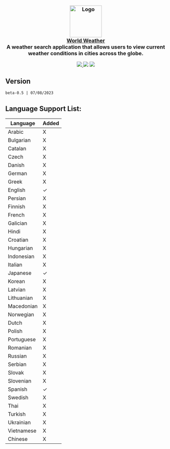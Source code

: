 <h3 align="center">
	<img src="https://raw.githubusercontent.com/fedetomassini/world-weather/main/public/website.ico" width="100" alt="Logo"/><br/>
	<a href="https://github.com/fedetomassini/world-weather">World Weather</a><br/>
  <span>A weather search application that allows users to view current weather conditions in cities across the globe.</span>
</h3>

<p align="center">
    <a href="https://github.com/fedetomassini/world-weather/stargazers"><img src="https://img.shields.io/github/stars/fedetomassini/world-weather?colorA=363a4f&colorB=b7bdf8&style=for-the-badge"</a>
    <a href="https://github.com/fedetomassini/world-weather/issues"><img src="https://img.shields.io/github/issues/fedetomassini/world-weather?colorA=363a4f&colorB=f5a97f&style=for-the-badge"></a>
    <a href="https://github.com/fedetomassini/world-weather/contributors"><img src="https://img.shields.io/github/contributors/fedetomassini/world-weather?colorA=363a4f&colorB=a6da95&style=for-the-badge"></a>
</p>

## Version
```txt
beta-0.5 | 07/08/2023
```
  
## Language Support List:
| Language         |   Added  |
|------------------|----------|
| Arabic           |    X     |
| Bulgarian        |    X     |
| Catalan          |    X     |
| Czech            |    X     |
| Danish           |    X     |
| German           |    X     |
| Greek            |    X     |
| English          |    ✓     |
| Persian          |    X     |
| Finnish          |    X     |
| French           |    X     |
| Galician         |    X     |
| Hindi            |    X     |
| Croatian         |    X     |
| Hungarian        |    X     |
| Indonesian       |    X     |
| Italian          |    X     |
| Japanese         |    ✓     |
| Korean           |    X     |
| Latvian          |    X     |
| Lithuanian       |    X     |
| Macedonian       |    X     |
| Norwegian        |    X     |
| Dutch            |    X     |
| Polish           |    X     |
| Portuguese       |    X     |
| Romanian         |    X     |
| Russian          |    X     |
| Serbian          |    X     |
| Slovak           |    X     |
| Slovenian        |    X     |
| Spanish          |    ✓     |
| Swedish          |    X     |
| Thai             |    X     |
| Turkish          |    X     |
| Ukrainian        |    X     |
| Vietnamese       |    X     |
| Chinese          |    X     |
